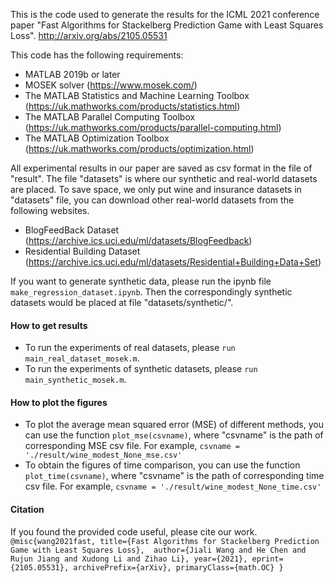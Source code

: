 This is the code used to generate the results for the ICML 2021 conference paper "Fast Algorithms for Stackelberg Prediction Game with Least Squares Loss". <http://arxiv.org/abs/2105.05531>

This code has the following requirements:

- MATLAB 2019b or later
- MOSEK solver (https://www.mosek.com/)
- The MATLAB Statistics and Machine Learning Toolbox (https://uk.mathworks.com/products/statistics.html)
- The MATLAB Parallel Computing Toolbox (https://uk.mathworks.com/products/parallel-computing.html)
- The MATLAB Optimization Toolbox (https://uk.mathworks.com/products/optimization.html)

All experimental results in our paper are saved as csv format in the file of "result". The file "datasets" is where our synthetic and real-world datasets are placed.  To save space, we only put wine and insurance datasets in "datasets" file, you can download other real-world datasets  from the following websites.

+ BlogFeedBack Dataset (https://archive.ics.uci.edu/ml/datasets/BlogFeedback)
+ Residential Building Dataset (https://archive.ics.uci.edu/ml/datasets/Residential+Building+Data+Set)

If you want to generate synthetic data, please run the ipynb file `make_regression_dataset.ipynb`. Then the correspondingly synthetic datasets would be placed at file "datasets/synthetic/".

#### How to get results

+ To run the experiments of real datasets, please `run main_real_dataset_mosek.m`. 
+ To run the experiments of synthetic datasets, please `run main_synthetic_mosek.m`.

#### How to plot the figures

+ To plot the average mean squared error (MSE) of different methods,  you can use the function `plot_mse(csvname)`, where "csvname" is the path of corresponding  MSE csv file. For example, `csvname = './result/wine_modest_None_mse.csv'`
+ To obtain the figures of time comparison, you can use the function `plot_time(csvname)`, where "csvname" is the path of corresponding  time csv file. For example, `csvname = './result/wine_modest_None_time.csv'`

#### Citation

If you found the provided code useful, please cite our work.
`@misc{wang2021fast,
      title={Fast Algorithms for Stackelberg Prediction Game with Least Squares Loss}, 
      author={Jiali Wang and He Chen and Rujun Jiang and Xudong Li and Zihao Li},
      year={2021},
      eprint={2105.05531},
      archivePrefix={arXiv},
      primaryClass={math.OC}
}`
